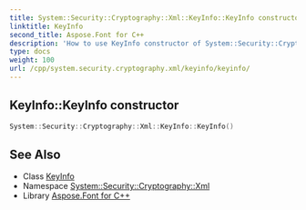 ```yaml
---
title: System::Security::Cryptography::Xml::KeyInfo::KeyInfo constructor
linktitle: KeyInfo
second_title: Aspose.Font for C++
description: 'How to use KeyInfo constructor of System::Security::Cryptography::Xml::KeyInfo class in C++.'
type: docs
weight: 100
url: /cpp/system.security.cryptography.xml/keyinfo/keyinfo/
---
```

## KeyInfo::KeyInfo constructor




```cpp
System::Security::Cryptography::Xml::KeyInfo::KeyInfo()
```

## See Also

* Class [KeyInfo](../)
* Namespace [System::Security::Cryptography::Xml](../../)
* Library [Aspose.Font for C++](../../../)

